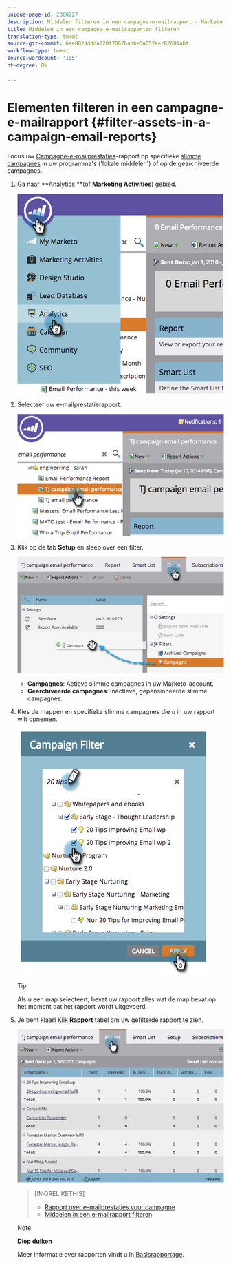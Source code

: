 ```yaml
---
unique-page-id: 2360227
description: Middelen filteren in een campagne-e-mailrapport - Marketo Docs - Productdocumentatie
title: Middelen in een campagne-e-mailrapporten filteren
translation-type: tm+mt
source-git-commit: 6ae882dddda220f7067babbe5a057eec82601abf
workflow-type: tm+mt
source-wordcount: '155'
ht-degree: 0%

---
```



# Elementen filteren in een campagne-e-mailrapport {#filter-assets-in-a-campaign-email-reports}

Focus uw [Campagne-e-mailprestaties](../../../../product-docs/reporting/basic-reporting/report-types/campaign-email-performance-report.md)-rapport op specifieke [slimme campagnes](https://docs.marketo.com/display/docs/smart+campaigns) in uw programma&#39;s (&#39;lokale middelen&#39;) of op de gearchiveerde campagnes.

1. Ga naar **Analytics **(of **Marketing Activities**) gebied.

   ![](assets/image2014-9-16-15-3a57-3a27.png)

1. Selecteer uw e-mailprestatierapport.

   ![](assets/image2014-9-16-15-3a57-3a31.png)

1. Klik op de tab **Setup** en sleep over een filter.

   ![](assets/image2014-9-16-15-3a57-3a35.png)

   * **Campagnes**: Actieve slimme campagnes in uw Marketo-account.
   * **Gearchiveerde campagnes**: Inactieve, gepensioneerde slimme campagnes.

1. Kies de mappen en specifieke slimme campagnes die u in uw rapport wilt opnemen.

   ![](assets/image2014-9-16-15-3a57-3a38.png)

   >[!TIP]
   >
   >Als u een map selecteert, bevat uw rapport alles wat de map bevat op het moment dat het rapport wordt uitgevoerd.

1. Je bent klaar! Klik **Rapport** tabel om uw gefilterde rapport te zien.

   ![](assets/image2014-9-16-15-3a58-3a10.png)

   >[!MORELIKETHIS]
   >
   >
   >    
   >    
   >    * [Rapport over e-mailprestaties voor campagne](../../../../product-docs/reporting/basic-reporting/report-types/campaign-email-performance-report.md)
   >    * [Middelen in een e-mailrapport filteren](filter-assets-in-an-email-report.md)


   >[!NOTE]
   >
   >**Diep duiken**
   >
   >
   >Meer informatie over rapporten vindt u in [Basisrapportage](https://docs.marketo.com/display/docs/basic+reporting).

